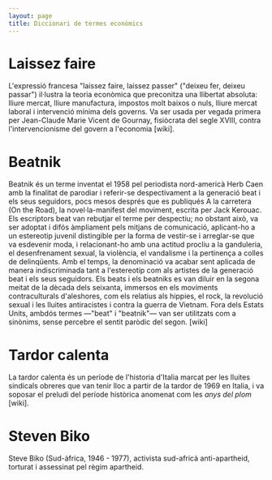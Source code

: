 ```yaml
---
layout: page
title: Diccionari de termes econòmics
---
```


# Laissez faire

L'expressió francesa "laissez faire, laissez passer" ("deixeu fer, deixeu passar") il·lustra la teoria econòmica que preconitza una llibertat absoluta: lliure mercat, lliure manufactura, impostos molt baixos o nuls, lliure mercat laboral i intervenció mínima dels governs. Va ser usada per vegada primera per Jean-Claude Marie Vicent de Gournay, fisiòcrata del segle XVIII, contra l'intervencionisme del govern a l'economia [wiki].

# Beatnik

Beatnik és un terme inventat el 1958 pel periodista nord-americà Herb Caen amb la finalitat de parodiar i referir-se despectivament a la generació beat i els seus seguidors, pocs mesos després que es publiqués A la carretera (On the Road), la novel·la-manifest del moviment, escrita per Jack Kerouac. Els escriptors beat van rebutjar el terme per despectiu; no obstant això, va ser adoptat i difós àmpliament pels mitjans de comunicació, aplicant-ho a un estereotip juvenil distingible per la forma de vestir-se i arreglar-se que va esdevenir moda, i relacionant-ho amb una actitud procliu a la ganduleria, el desenfrenament sexual, la violència, el vandalisme i la pertinença a colles de delinqüents. Amb el temps, la denominació va acabar sent aplicada de manera indiscriminada tant a l'estereotip com als artistes de la generació beat i els seus seguidors. Els beats i els beatniks es van diluir en la segona meitat de la dècada dels seixanta, immersos en els moviments contraculturals d'aleshores, com els relatius als hippies, el rock, la revolució sexual i les lluites antiracistes i contra la guerra de Vietnam. Fora dels Estats Units, ambdós termes —"beat" i "beatnik"— van ser utilitzats com a sinònims, sense percebre el sentit paròdic del segon. [wiki]

# Tardor calenta

La tardor calenta és un període de l'historia d'Italia marcat per les lluites sindicals obreres que van tenir lloc a partir de la tardor de 1969 en Italia, i va soposar el preludi del període històrica anomenat com les *anys del plom* [wiki].

# Steven Biko

Steve Biko (Sud-àfrica, 1946 - 1977), activista sud-africà anti-apartheid, torturat i assessinat pel règim apartheid.